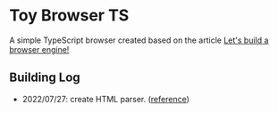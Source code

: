 # Toy Browser TS
A simple TypeScript browser created based on the article [Let's build a browser engine!](https://limpet.net/mbrubeck/2014/08/08/toy-layout-engine-1.html)

## Building Log
- 2022/07/27: create HTML parser. ([reference](https://limpet.net/mbrubeck/2014/08/11/toy-layout-engine-2.html))